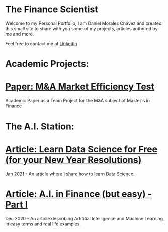# The Finance Scientist

Welcome to my Personal Portfolio, I am Daniel Morales Chávez and created this small site to share with you some of my projects, articles authored by me and more.

Feel free to contact me at [LinkedIn](https://www.linkedin.com/in/danielmc21/)


# Academic Projects:
# [Paper: M&A Market Efficiency Test](https://github.com/danielmc21/thefinancescientist/blob/main/M%26A%20Market%20Efficiency%20Paper.pdf)
Academic Paper as a Team Project for the M&A subject of Master's in Finance

# The A.I. Station:
# [Article: Learn Data Science for Free (for your New Year Resolutions)](https://www.linkedin.com/pulse/learn-data-science-free-your-new-year-resolutions-morales-ch%25C3%25A1vez)
Jan 2021 - An article where I share how to learn Data Science.
# [Article: A.I. in Finance (but easy) - Part I](https://www.linkedin.com/pulse/ai-finance-easy-part-i-daniel-morales-chávez/)
Dec 2020 - An article describing Artifitial Intelligence and Machine Learning in easy terms and real life examples. 
